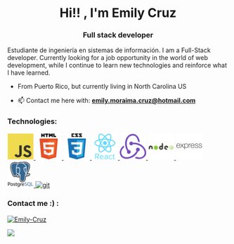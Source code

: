 <h1 align="center">Hi!! , I'm Emily Cruz</h1>
<h3 align="center">Full stack developer</h3>
<p>Estudiante de ingeniería en sistemas de información. I am a Full-Stack developer. Currently looking for a job opportunity in the world of web development, while I continue to learn new technologies and reinforce what I have learned. </p>

- From Puerto Rico, but currently living in North Carolina US

- 📫 Contact me here with: **emily.moraima.cruz@hotmail.com**

<h3 align="left">Technologies:</h3>
<p align="left"> <a href="https://developer.mozilla.org/en-US/docs/Web/JavaScript" target="_blank"> <img src="https://raw.githubusercontent.com/devicons/devicon/master/icons/javascript/javascript-original.svg" alt="javascript" width="60" height="60"/> </a> <a href="https://www.w3.org/html/" target="_blank"> <img src="https://raw.githubusercontent.com/devicons/devicon/master/icons/html5/html5-original-wordmark.svg" alt="html5" width="60" height="60"/> </a> <a href="https://www.w3schools.com/css/" target="_blank"> <img src="https://raw.githubusercontent.com/devicons/devicon/master/icons/css3/css3-original-wordmark.svg" alt="css3" width="60" height="60"/> </a> <a href="https://reactjs.org/" target="_blank"> <img src="https://raw.githubusercontent.com/devicons/devicon/master/icons/react/react-original-wordmark.svg" alt="react" width="60" height="60"/> </a> </a> <a href="https://redux.js.org" target="_blank"> <img src="https://raw.githubusercontent.com/devicons/devicon/master/icons/redux/redux-original.svg" alt="redux" width="60" height="60"/> </a> <a href="https://nodejs.org" target="_blank"> <img src="https://raw.githubusercontent.com/devicons/devicon/master/icons/nodejs/nodejs-original-wordmark.svg" alt="nodejs" width="60" height="60"/> </a> <a href="https://expressjs.com" target="_blank"> <img src="https://raw.githubusercontent.com/devicons/devicon/master/icons/express/express-original-wordmark.svg" alt="express" width="60" height="60"/> </a> <a href="https://www.postgresql.org" target="_blank"> <img src="https://raw.githubusercontent.com/devicons/devicon/master/icons/postgresql/postgresql-original-wordmark.svg" alt="postgresql" width="60" height="60"/> <a href="https://git-scm.com/" target="_blank"> <img src="https://www.vectorlogo.zone/logos/git-scm/git-scm-icon.svg" alt="git" width="60" height="60"/> </a> </p>

<h3 align="left">Contact me :) :</h3>
<p align="left">
<a href="https://www.linkedin.com/in/emilycruz/" target="blank"><img align="center" src="https://cdn.jsdelivr.net/npm/simple-icons@3.0.1/icons/linkedin.svg" alt="Emily-Cruz" height="40" width="50" /></a>
</p>

<a href="https://github.com/emily883">
  <img height="140em" src="https://github-readme-stats-eight-theta.vercel.app/api/top-langs/?username=santiagomartinmolina&theme=radical&layout=compact" />
</a>

